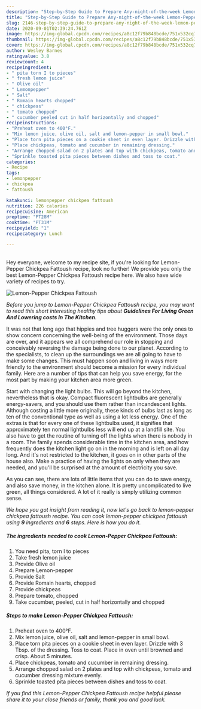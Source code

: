 ```yaml
---
description: "Step-by-Step Guide to Prepare Any-night-of-the-week Lemon-Pepper Chickpea Fattoush"
title: "Step-by-Step Guide to Prepare Any-night-of-the-week Lemon-Pepper Chickpea Fattoush"
slug: 2146-step-by-step-guide-to-prepare-any-night-of-the-week-lemon-pepper-chickpea-fattoush
date: 2020-09-01T02:39:24.761Z
image: https://img-global.cpcdn.com/recipes/a8c12f79b848bcde/751x532cq70/lemon-pepper-chickpea-fattoush-recipe-main-photo.jpg
thumbnail: https://img-global.cpcdn.com/recipes/a8c12f79b848bcde/751x532cq70/lemon-pepper-chickpea-fattoush-recipe-main-photo.jpg
cover: https://img-global.cpcdn.com/recipes/a8c12f79b848bcde/751x532cq70/lemon-pepper-chickpea-fattoush-recipe-main-photo.jpg
author: Wesley Barnes
ratingvalue: 3.8
reviewcount: 4
recipeingredient:
- " pita torn I to pieces"
- " fresh lemon juice"
- " Olive oil"
- " Lemonpepper"
- " Salt"
- " Romain hearts chopped"
- " chickpeas"
- " tomato chopped"
- " cucumber peeled cut in half horizontally and chopped"
recipeinstructions:
- "Preheat oven to 400°F."
- "Mix lemon juice, olive oil, salt and lemon-pepper in small bowl."
- "Place torn pita pieces on a cookie sheet in even layer. Drizzle with 3 Tbsp. of the dressing. Toss to coat. Place in oven until browned and crisp. About 5 minutes."
- "Place chickpeas, tomato and cucumber in remaining dressing."
- "Arrange chopped salad on 2 plates and top with chickpeas, tomato and cucumber dressing mixture evenly."
- "Sprinkle toasted pita pieces between dishes and toss to coat."
categories:
- Recipe
tags:
- lemonpepper
- chickpea
- fattoush

katakunci: lemonpepper chickpea fattoush 
nutrition: 226 calories
recipecuisine: American
preptime: "PT28M"
cooktime: "PT31M"
recipeyield: "1"
recipecategory: Lunch

---
```

<br>
Hey everyone, welcome to my recipe site, if you're looking for Lemon-Pepper Chickpea Fattoush recipe, look no further! We provide you only the best Lemon-Pepper Chickpea Fattoush recipe here. We also have wide variety of recipes to try.
<br>


![Lemon-Pepper Chickpea Fattoush](https://img-global.cpcdn.com/recipes/a8c12f79b848bcde/751x532cq70/lemon-pepper-chickpea-fattoush-recipe-main-photo.jpg)

<i>Before you jump to Lemon-Pepper Chickpea Fattoush recipe, you may want to read this short interesting healthy tips about 
<strong>Guidelines For Living Green And Lowering costs In The Kitchen</strong>.</i>
</br>

It was not that long ago that hippies and tree huggers were the only ones to show concern concerning the well-being of the environment. Those days are over, and it appears we all comprehend our role in stopping and conceivably reversing the damage being done to our planet. According to the specialists, to clean up the surroundings we are all going to have to make some changes. This must happen soon and living in ways more friendly to the environment should become a mission for every individual family. Here are a number of tips that can help you save energy, for the most part by making your kitchen area more green.

Start with changing the light bulbs. This will go beyond the kitchen, nevertheless that is okay. Compact fluorescent lightbulbs are generally energy-savers, and you should use them rather than incandescent lights. Although costing a little more originally, these kinds of bulbs last as long as ten of the conventional type as well as using a lot less energy. One of the extras is that for every one of these lightbulbs used, it signifies that approximately ten normal lightbulbs less will end up at a landfill site. You also have to get the routine of turning off the lights when there is nobody in a room. The family spends considerable time in the kitchen area, and how frequently does the kitchen light go on in the morning and is left on all day long. And it's not restricted to the kitchen, it goes on in other parts of the house also. Make a practice of having the lights on only when they are needed, and you'll be surprised at the amount of electricity you save.

As you can see, there are lots of little items that you can do to save energy, and also save money, in the kitchen alone. It is pretty uncomplicated to live green, all things considered. A lot of it really is simply utilizing common sense.


<i>We hope you got insight from reading it, now let's go back to lemon-pepper chickpea fattoush recipe. You can cook lemon-pepper chickpea fattoush using <strong>9</strong> ingredients and <strong>6</strong> steps. Here is how you do it.
</i>

##### The ingredients needed to cook Lemon-Pepper Chickpea Fattoush:

1. You need  pita, torn I to pieces
1. Take  fresh lemon juice
1. Provide  Olive oil
1. Prepare  Lemon-pepper
1. Provide  Salt
1. Provide  Romain hearts, chopped
1. Provide  chickpeas
1. Prepare  tomato, chopped
1. Take  cucumber, peeled, cut in half horizontally and chopped


##### Steps to make Lemon-Pepper Chickpea Fattoush:

1. Preheat oven to 400°F.
1. Mix lemon juice, olive oil, salt and lemon-pepper in small bowl.
1. Place torn pita pieces on a cookie sheet in even layer. Drizzle with 3 Tbsp. of the dressing. Toss to coat. Place in oven until browned and crisp. About 5 minutes.
1. Place chickpeas, tomato and cucumber in remaining dressing.
1. Arrange chopped salad on 2 plates and top with chickpeas, tomato and cucumber dressing mixture evenly.
1. Sprinkle toasted pita pieces between dishes and toss to coat.


<i>If you find this Lemon-Pepper Chickpea Fattoush recipe helpful please share it to your close friends or family, thank you and good luck.</i>
